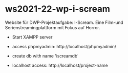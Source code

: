 # ws2021-22-wp-i-scream

Website für DWP-Projektaufgabe: I-Scream. Eine Film-und Serienstreamingplattform mit Fokus auf Horror.

-   Start XAMPP server

-   access phpmyadmin: http://localhost/phpmyadmin/

-   create db with name 'iscreamdb'

-   localhost access: http://localhost/project-name

